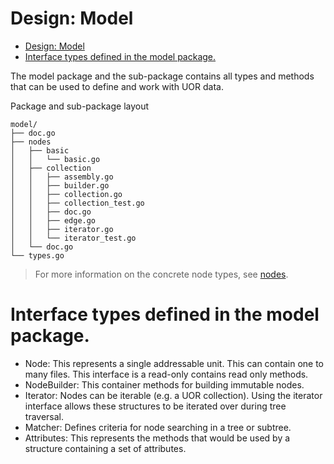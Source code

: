 Design: Model
===
- [Design: Model](#design-model)
- [Interface types defined in the model package.](#interface-types-defined-in-the-model-package)


The model package and the sub-package contains all types and methods that can be used to define and work with UOR data.

Package and sub-package layout 
```
model/
├── doc.go
├── nodes
│   ├── basic
│   │   └── basic.go
│   ├── collection
│   │   ├── assembly.go
│   │   ├── builder.go
│   │   ├── collection.go
│   │   ├── collection_test.go
│   │   ├── doc.go
│   │   ├── edge.go
│   │   ├── iterator.go
│   │   └── iterator_test.go
│   └── doc.go
└── types.go
```

> For more information on the concrete node types, see [nodes](nodes.md).

# Interface types defined in the model package.
- Node: This represents a single addressable unit. This can contain one to many files. This interface is a read-only contains read only methods.
- NodeBuilder: This container methods for building immutable nodes.
- Iterator: Nodes can be iterable (e.g. a UOR collection). Using the iterator interface allows these structures to be iterated over during tree traversal.
- Matcher: Defines criteria for node searching in a tree or subtree.
- Attributes: This represents the methods that would be used by a structure containing a set of attributes.



